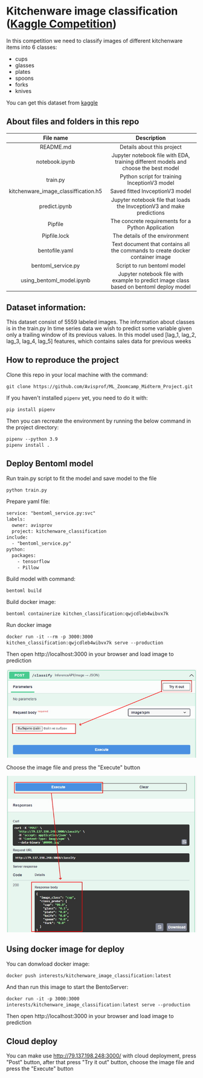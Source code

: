 # Kitchenware image classification ([Kaggle Competition](https://www.kaggle.com/competitions/kitchenware-classification)) 

In this competition we need to classify images of different kitchenware items into 6 classes:

* cups
* glasses
* plates
* spoons
* forks
* knives

You can get this dataset from [kaggle](https://www.kaggle.com/competitions/kitchenware-classification)

## About files and folders in this repo

|  File name |      Description       |
|:--------:|:-----------------------------------:|
|    README.md   |Details about this project| 
|    notebook.ipynb   |Jupyter notebook file with EDA, training different models and choose the best model |
|    train.py   |Python script for training InceptionV3 model |
|    kitchenware_image_classiffication.h5   |Saved fitted InvceptionV3 model |
|    predict.ipynb   |Jupyter notebook file that loads the InvceptionV3 and make predictions|
|    Pipfile   |The concrete requirements for a Python Application|
|    Pipfile.lock   |The details of the environment|
|    bentofile.yaml   |Text document that contains all the commands to create docker container image|
|    bentoml_service.py   |Script to run bentoml model |
|    using_bentoml_model.ipynb   |Jupyter notebook file with example to predict image class based on bentoml deploy model|
 
## Dataset information:
This dataset consist of 5559 labeled images. The information about classes is in the train.py
In time series data we wish to predict some variable given only a trailing window of its previous values. 
In this model used [lag_1, lag_2, lag_3, lag_4, lag_5] features, which contains sales data for previous weeks

## How to reproduce the project
Clone this repo in your local machine with the command:
```
git clone https://github.com/Avisprof/ML_Zoomcamp_Midterm_Project.git
```
If you haven't installed `pipenv` yet, you need to do it with:
```
pip install pipenv
```
Then you can recreate the environment by running the below command in the project directory:
```
pipenv --python 3.9
pipenv install .
```

## Deploy Bentoml model
Run train.py script to fit the model and save model to the file
```
python train.py
```

Prepare yaml file:
```
service: "bentoml_service.py:svc"
labels:
  owner: avisprov
  project: kitchenware_classification
include:
  - "bentoml_service.py"
python:
  packages:
    - tensorflow
    - Pillow  
```

Build model with command:
```
bentoml build
```

Build docker image:
```
bentoml containerize kitchen_classification:qwjcdleb4wibvx7k
```

Run docker image 
```
docker run -it --rm -p 3000:3000 kitchen_classification:qwjcdleb4wibvx7k serve --production
```

Then open http://localhost:3000 in your browser and load image to prediction

![bento_choose_file](pic/bento_choose_file.jpg)

Choose the image file and press the "Execute" button

![pic/bento_predictions](pic/bento_predictions.jpg)


## Using docker image for deploy

You can donwload docker image:
```
docker push interests/kitchenware_image_classification:latest
```

And than run this image to start the BentoServer:
```
docker run -it -p 3000:3000 interests/kitchenware_image_classification:latest serve --production
```

Then open http://localhost:3000 in your browser and load image to prediction

## Cloud deploy

You can make use http://79.137.198.248:3000/ with cloud deployment, press "Post" button, after that press "Try it out" button, choose the image file and press the "Execute" button
